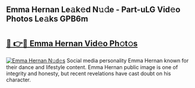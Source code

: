 ## Emma Hernan Le𝚊k𝚎d N𝚞𝚍e - Part-uLG Vid𝚎o Photos Le𝚊ks GPB6m

# <h2><a href="http://fbdkx27.evod.top/?m=Emma+Hernan">🔗 👉🔴 Emma Hernan Vid𝚎o Ph𝚘t𝚘s</a></h2>

[![Emma Hernan N𝚞d𝚎s](https://i.imgur.com/8V9OHl7.gif)](http://fbdkx27.evod.top/?m=Emma+Hernan)
Social media personality Emma Hernan known for their dance and lifestyle content. Emma Hernan public image is one of integrity and honesty, but recent revelations have cast doubt on his character. 
